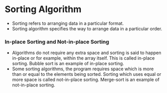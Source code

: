 # Sorting Algorithm 

* Sorting refers to arranging data in a particular format. 
* Sorting algorithm specifies the way to arrange data in a particular order.

### In-place Sorting and Not-in-place Sorting
* Algorithms do not require any extra space and sorting is said to happen in-place or for example, within the array itself. This is called in-place sorting. Bubble sort is an example of in-place sorting.
* Some sorting algorithms, the program requires space which is more than or equal to the elements being sorted. Sorting which uses equal or more space is called not-in-place sorting. Merge-sort is an example of not-in-place sorting.